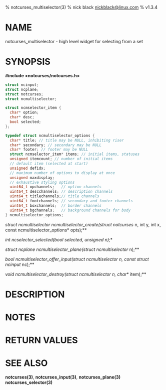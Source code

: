 % notcurses_multiselector(3)
% nick black <nickblack@linux.com>
% v1.3.4

# NAME

notcurses_multiselector - high level widget for selecting from a set

# SYNOPSIS

**#include <notcurses/notcurses.h>**

```c
struct ncinput;
struct ncplane;
struct notcurses;
struct ncmultiselector;

struct ncmselector_item {
  char* option;
  char* desc;
  bool selected;
};

typedef struct ncmultiselector_options {
  char* title; // title may be NULL, inhibiting riser
  char* secondary; // secondary may be NULL
  char* footer; // footer may be NULL
  struct ncmselector_item* items; // initial items, statuses
  unsigned itemcount; // number of initial items
  // default item (selected at start)
  unsigned defidx;
  // maximum number of options to display at once
  unsigned maxdisplay;
  // exhaustive styling options
  uint64_t opchannels;   // option channels
  uint64_t descchannels; // description channels
  uint64_t titlechannels;// title channels
  uint64_t footchannels; // secondary and footer channels
  uint64_t boxchannels;  // border channels
  uint64_t bgchannels;   // background channels for body
} ncmultiselector_options;
```

**struct ncmultiselector* ncmultiselector_create(struct notcurses* n, int y, int x, const ncmultiselector_options* opts);**

**int ncselector_selected(bool* selected, unsigned n);**

**struct ncplane* ncmultiselector_plane(struct ncmultiselector* n);**

**bool ncmultiselector_offer_input(struct ncmultiselector* n, const struct ncinput* nc);**

**void ncmultiselector_destroy(struct ncmultiselector* n, char** item);**

# DESCRIPTION

# NOTES

# RETURN VALUES

# SEE ALSO

**notcurses(3)**,
**notcurses_input(3)**,
**notcurses_plane(3)**
**notcurses_selector(3)**

